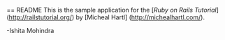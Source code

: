 == README
This is the sample application for the [*Ruby on Rails Tutorial*] (http://railstutorial.org/)
by [Micheal Hartl] (http://michealhartl.com/).

-Ishita Mohindra
